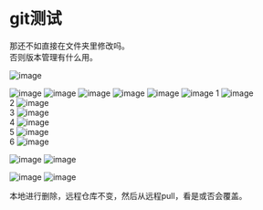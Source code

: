 # git测试
那还不如直接在文件夹里修改吗。  
否则版本管理有什么用。  

![image](https://github.com/xuehao-in-studing/learngit/assets/102791379/d1f981db-6d74-4cad-93c7-e54aa36119ed)

![image](https://github.com/xuehao-in-studing/learngit/assets/102791379/3b044ba1-27eb-4778-b22a-67eb4898de75)
![image](https://github.com/xuehao-in-studing/learngit/assets/102791379/07e32ff6-bb37-45c1-b11f-7e205a3984bc)
![image](https://github.com/xuehao-in-studing/learngit/assets/102791379/71e556ab-22d6-4ceb-a59b-03bde2a4034e)
![image](https://github.com/xuehao-in-studing/learngit/assets/102791379/9deb7351-f64d-4330-8ca5-b76e9c74bfae)
![image](https://github.com/xuehao-in-studing/learngit/assets/102791379/b6907819-56a4-4071-9b38-8a86ed21849b)
![image](https://github.com/xuehao-in-studing/learngit/assets/102791379/7f076786-3389-48e9-b2f7-6d1d513e7f0b)
1
![image](https://github.com/xuehao-in-studing/learngit/assets/102791379/80981152-2a8c-465d-a9bc-de4c53c62429)  
2
![image](https://github.com/xuehao-in-studing/learngit/assets/102791379/07fa3703-48bb-4d06-9814-d79ba9f43ad7)  
3
![image](https://github.com/xuehao-in-studing/learngit/assets/102791379/bb6918e4-9c4e-4205-983a-ac6689ba0b18)  
4
![image](https://github.com/xuehao-in-studing/learngit/assets/102791379/5ebf1330-938b-4955-8ef5-7240c08565a8)  
5
![image](https://github.com/xuehao-in-studing/learngit/assets/102791379/b27d1276-bdaa-4ab9-926e-e67b78cfbf46)  
6
![image](https://github.com/xuehao-in-studing/learngit/assets/102791379/9bf41d62-b361-4781-8217-8e57515ca802)  

![image](https://github.com/xuehao-in-studing/learngit/assets/102791379/0c118e97-fb5e-48b9-844c-effab7e93396)
![image](https://github.com/xuehao-in-studing/learngit/assets/102791379/82efdac9-1600-4090-b881-210b9de42c79)

![image](https://github.com/xuehao-in-studing/learngit/assets/102791379/f68a6b44-8e41-4af0-aed5-859fdcbbeb0c)
![image](https://github.com/xuehao-in-studing/learngit/assets/102791379/62230e19-ad7d-4b4f-b6eb-46edb5cacf79)


本地进行删除，远程仓库不变，然后从远程pull，看是或否会覆盖。